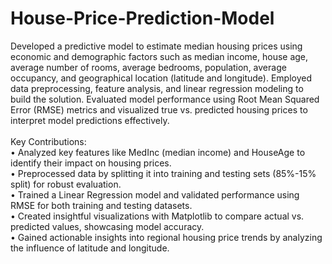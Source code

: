 # House-Price-Prediction-Model
Developed a predictive model to estimate median housing prices using economic and demographic factors such as median income, house age, average number of rooms, average bedrooms, population, average occupancy, and geographical location (latitude and longitude). Employed data preprocessing, feature analysis, and linear regression modeling to build the solution. Evaluated model performance using Root Mean Squared Error (RMSE) metrics and visualized true vs. predicted housing prices to interpret model predictions effectively.
<BR>
<BR>
Key Contributions:
<BR>
• Analyzed key features like MedInc (median income) and HouseAge to identify their impact on housing prices.
<BR>
• Preprocessed data by splitting it into training and testing sets (85%-15% split) for robust evaluation.
<BR>
• Trained a Linear Regression model and validated performance using RMSE for both training and testing datasets.
<BR>
• Created insightful visualizations with Matplotlib to compare actual vs. predicted values, showcasing model accuracy.
<BR>
• Gained actionable insights into regional housing price trends by analyzing the influence of latitude and longitude.
